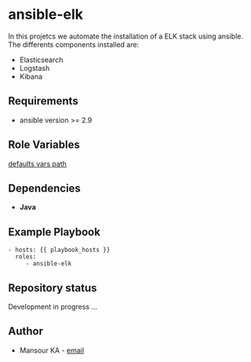 ansible-elk
=========

In this projetcs we automate the installation of a ELK stack using ansible.
The differents components installed are:
* Elasticsearch
* Logstash
* Kibana

Requirements
------------

* ansible version >= 2.9

Role Variables
--------------

[defaults vars path](vars/main.yml)

Dependencies
------------
- **Java**

Example Playbook
----------------

    - hosts: {{ playbook_hosts }}
      roles:
         - ansible-elk

Repository status
-----------------

Development in progress ...

Author
------
* Mansour KA - [email](kamansour06@gmail.com)